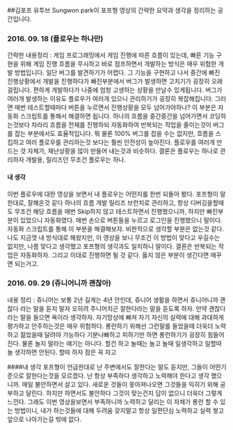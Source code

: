 ##김포프 유투브
Sungwon park이 포프형 영상의 간략한 요약과 생각을 정리하는 공간입니다.

### 2016. 09. 18 (플로우는 하나만)
간략한 내용정리 : 게임 프로그래밍에서 게임 진행에 따른 흐름이 있는데, 빠른 기능 구현을 위해 게임 진행 흐름을 무시하고 바로 
점프하면서 개발하는 방식은 매우 위험한 개발 방법입니다. 일단 버그를 발견하기가 어렵다. 그 기능을 구현하고 나서 중간에 빠진 진행상황에서
개발을 진행하다가 빠진부분에서 버그가 발생하면 고치기가 굉장히 오래 걸립니다. 편하게 개발하다가 나중에 엄청 고생하는 상황을
만날수 있게됩니다. 버그가 여러개 발생하는 이유도 플로우가 여러개 있으니 관리하기가 굉장히 복잡해집니다. 그러면 매번 테스트할때마다
버튼을 누르면서 진행상황을 모두 넘어가야하나? 이 부분은 자동화 스크립트를 통해서 해결하면 됩니다. 하나의 흐름을 중간중간을
넘어가면서 코딩하는것보다 차라리 흐름을 전체를 진행하되 자동화하여 반복되는 작업을 줄이는것이 버그를 잡는 부분에서도 효율적입니다.
뭐 물론 100% 버그를 잡을 수는 없지만, 흐름을 스킵하고 여러 플로우를 관리하는것 보다는 훨씬 안전성이 높아진다.
플로우를 여러개 만드는 것 자체가, 재난상황을 많이 만들어 내는것과 비슷하다. 결론은 플로우는 하나로 관리하자 개발용, 릴리즈던 무조건
플로우는 하나.
#### 내 생각
이번 플로우에 대한 영상을 보면서 내 플로우는 어떤지를 한번 되돌아 봤다. 포프형이 말한대로, 잘해온것 같다 하나의 흐름 개발 릴리즈 
브런치로 관리하고, 항상 디버깅을할때도 무조건 해당 흐름을 매번 Skip하지 않고 테스트하면서 진행했으니까, 하지만 빠진부분이 있었으니
자동화였다. 매번 손으로 버튼들을 누르고 로그인을 진행했으니 말이다. 자동화 스크립트를 통해 이 부분을 해결해보자. 비판적으로 생각할 부분은
없는것 같다. 나도 지금껏 내 방식대로 해왔지만, 이 영상을 보니 무조건 이 방법이 맞다고 우길수는 없지만, 나름 맞다고 생각했고 
포프형의 생각과도 일치하니 말이다. 결론은 반복되는 작업은 자동화하자. 그리고 이대로 진행하면 될 것 같다. 옳지 않은 부분이 생긴다면
매꾸면 되는거고.

### 2016. 09. 29 (쥬니어니까 괜찮아)
내용 정리 : 쥬니어는 보통 2년 길게는 4년 안인데, 쥬니어 생활을 하면서 쥬니어니까 괜찮다 라는 말을 듣지 말자 오히려
주니어치곤 잘한다라는 말을 듣도록 하자. 만약 괜찮다라는 말을 들으면 욕이라 생각하자. 자기망상에 빠져 자기 자신의 실력에
대해 과대하게 평가하고 안주하는것은 매우 위험하다. 롱런하기 위해선 그런말를 들었을때 더욱더 노력하고 젊었을때 달려야 가능하다
기분나빠하고 피하기만 하면 롱런하기가 굉장히 힘들어진다. 물론 놀지 말라는 얘기는 아니다. 할건 하고 놀때는 놀고
놀때 일생각하고 일할따 놀 생각하면 안된다. 할따 하자 잠은 꼭 자고

####내 생각
포프형이 언급한대로 난 주변에서도 잘한다는 말도 듣지만, 그들이 어떤기준으로 잘한다는것을 모르겠다. 난 항상 부족하다 생각하고 노력해야 한다고 생각
했으니까. 매일 불안하면서 살고 있다. 새로운 것들이 쏳아져나오면 그것들을 익히기 위해 공부하고 달린다. 하지만 하면서도 불안하다
그것이 맞는건지 답이 없으니 더욱더 그렇게 느낀다. 그래도 이번 영상을보면서 부족하니까 노력하고 달리는 이 자체가 롱런 할 수 있는
방법이니, 내가 하는것들에 대해 두려움 갖지말고 항상 일편단심 노력하고 실력 쌓고 앞으로 나아가는길 밖에 없다.
